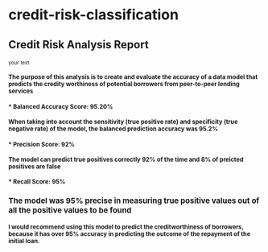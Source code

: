 # credit-risk-classification
## Credit Risk Analysis Report
<font size="1"> your text 
### The purpose of this analysis is to create and evaluate the accuracy of a data model that predicts the credity worthiness of potential borrowers from peer-to-peer lending services

### * Balanced Accuracy Score: 95.20%
### When taking into account the sensitivity (true positive rate) and specificity (true negative rate) of the model, the balanced prediction accuracy was 95.2%
### * Precision Score: 92%
### The model can predict true positives correctly 92% of the time and 8% of preicted positives are false
### * Recall Score: 95%
## The model was 95% precise in measuring true positive values out of all the positive values to be found

### I would recommend using this model to predict the creditworthiness of borrowers, because it has over 95% accuracy in predicting the outcome of the repayment of the initial loan.
</font>
